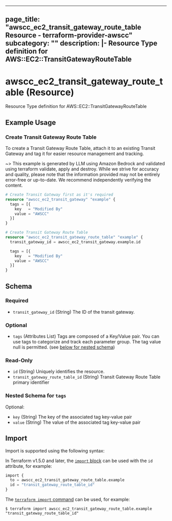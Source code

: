 
---
page_title: "awscc_ec2_transit_gateway_route_table Resource - terraform-provider-awscc"
subcategory: ""
description: |-
  Resource Type definition for AWS::EC2::TransitGatewayRouteTable
---

# awscc_ec2_transit_gateway_route_table (Resource)

Resource Type definition for AWS::EC2::TransitGatewayRouteTable

## Example Usage

### Create Transit Gateway Route Table

To create a Transit Gateway Route Table, attach it to an existing Transit Gateway and tag it for easier resource management and tracking.

~> This example is generated by LLM using Amazon Bedrock and validated using terraform validate, apply and destroy. While we strive for accuracy and quality, please note that the information provided may not be entirely error-free or up-to-date. We recommend independently verifying the content.

```terraform
# Create Transit Gateway first as it's required
resource "awscc_ec2_transit_gateway" "example" {
  tags = [{
    key   = "Modified By"
    value = "AWSCC"
  }]
}

# Create Transit Gateway Route Table
resource "awscc_ec2_transit_gateway_route_table" "example" {
  transit_gateway_id = awscc_ec2_transit_gateway.example.id

  tags = [{
    key   = "Modified By"
    value = "AWSCC"
  }]
}
```

<!-- schema generated by tfplugindocs -->
## Schema

### Required

- `transit_gateway_id` (String) The ID of the transit gateway.

### Optional

- `tags` (Attributes List) Tags are composed of a Key/Value pair. You can use tags to categorize and track each parameter group. The tag value null is permitted. (see [below for nested schema](#nestedatt--tags))

### Read-Only

- `id` (String) Uniquely identifies the resource.
- `transit_gateway_route_table_id` (String) Transit Gateway Route Table primary identifier

<a id="nestedatt--tags"></a>
### Nested Schema for `tags`

Optional:

- `key` (String) The key of the associated tag key-value pair
- `value` (String) The value of the associated tag key-value pair

## Import

Import is supported using the following syntax:

In Terraform v1.5.0 and later, the [`import` block](https://developer.hashicorp.com/terraform/language/import) can be used with the `id` attribute, for example:

```terraform
import {
  to = awscc_ec2_transit_gateway_route_table.example
  id = "transit_gateway_route_table_id"
}
```

The [`terraform import` command](https://developer.hashicorp.com/terraform/cli/commands/import) can be used, for example:

```shell
$ terraform import awscc_ec2_transit_gateway_route_table.example "transit_gateway_route_table_id"
```
